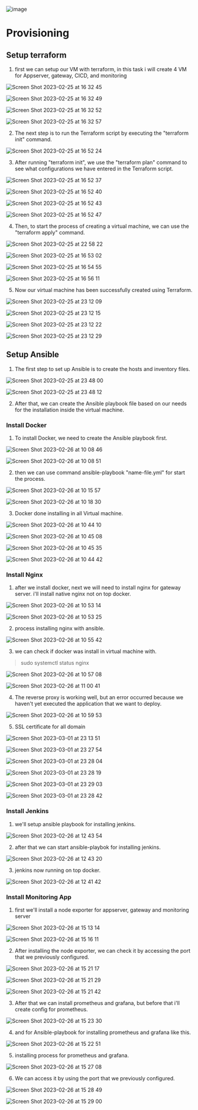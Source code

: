 ![image](https://user-images.githubusercontent.com/68781074/221351233-51fb59ca-a56b-4d82-88cc-137be7d38a61.png)


# Provisioning

## Setup terraform

1. first we can setup our VM with terraform, in this task i will create 4 VM for Appserver, gateway, CICD, and monitoring

![Screen Shot 2023-02-25 at 16 32 45](https://user-images.githubusercontent.com/68781074/221365301-97d09d6c-1fe5-4d63-95d6-5a15e1e327ad.png)

![Screen Shot 2023-02-25 at 16 32 49](https://user-images.githubusercontent.com/68781074/221365311-a81c167c-4c48-4a48-bfe2-0697ff199a9f.png)

![Screen Shot 2023-02-25 at 16 32 52](https://user-images.githubusercontent.com/68781074/221365314-c40b2329-9095-47f5-9db8-73d7e5f1a0a3.png)

![Screen Shot 2023-02-25 at 16 32 57](https://user-images.githubusercontent.com/68781074/221365318-b5123333-c4e2-4563-823c-be6bae96991f.png)

2. The next step is to run the Terraform script by executing the "terraform init" command.

![Screen Shot 2023-02-25 at 16 52 24](https://user-images.githubusercontent.com/68781074/221365510-f3bd7f54-1c10-4ced-ba03-d58d87ec7ba5.png)

3. After running "terraform init", we use the "terraform plan" command to see what configurations we have entered in the Terraform script.

![Screen Shot 2023-02-25 at 16 52 37](https://user-images.githubusercontent.com/68781074/221365520-046e9ac2-ecb0-4f3c-964a-f729695a2c55.png)

![Screen Shot 2023-02-25 at 16 52 40](https://user-images.githubusercontent.com/68781074/221365526-dea32190-edb7-4f67-a6f0-38bde3388730.png)

![Screen Shot 2023-02-25 at 16 52 43](https://user-images.githubusercontent.com/68781074/221365531-6b7573a1-3de9-4f52-bda6-5fd637696989.png)

![Screen Shot 2023-02-25 at 16 52 47](https://user-images.githubusercontent.com/68781074/221365545-a256392b-c255-4846-8830-52477c43a5b5.png)

4. Then, to start the process of creating a virtual machine, we can use the "terraform apply" command.

![Screen Shot 2023-02-25 at 22 58 22](https://user-images.githubusercontent.com/68781074/221366841-245fa4a8-41e3-40e2-9613-7331049f577a.png)

![Screen Shot 2023-02-25 at 16 53 02](https://user-images.githubusercontent.com/68781074/221366869-40791fd9-e075-4734-b9b8-9dea77650bd2.png)

![Screen Shot 2023-02-25 at 16 54 55](https://user-images.githubusercontent.com/68781074/221366880-061569d4-56ca-4285-9b3d-dc4379c3c953.png)

![Screen Shot 2023-02-25 at 16 56 11](https://user-images.githubusercontent.com/68781074/221366894-94d3e1a8-0d54-4ef6-9e76-03d491a5aad0.png)

5. Now our virtual machine has been successfully created using Terraform.

![Screen Shot 2023-02-25 at 23 12 09](https://user-images.githubusercontent.com/68781074/221367471-5bc23960-9c3c-4134-bfdf-d4bf9de9abac.png)

![Screen Shot 2023-02-25 at 23 12 15](https://user-images.githubusercontent.com/68781074/221367474-125ed62f-a020-4ebc-a707-5d2d65000fdb.png)

![Screen Shot 2023-02-25 at 23 12 22](https://user-images.githubusercontent.com/68781074/221367478-3d4852a4-994f-4abd-b64e-6732d16690ab.png)

![Screen Shot 2023-02-25 at 23 12 29](https://user-images.githubusercontent.com/68781074/221367482-96a3517d-26f0-4979-be68-683f2e4d006c.png)

## Setup Ansible

1. The first step to set up Ansible is to create the hosts and inventory files.

![Screen Shot 2023-02-25 at 23 48 00](https://user-images.githubusercontent.com/68781074/221369169-c37e3305-c1d5-4a14-af67-5fe56ffe4354.png)

![Screen Shot 2023-02-25 at 23 48 12](https://user-images.githubusercontent.com/68781074/221369173-40c94440-438e-4c18-aec8-881a54a2a684.png)

2. After that, we can create the Ansible playbook file based on our needs for the installation inside the virtual machine. 
 
### Install Docker

1. To install Docker, we need to create the Ansible playbook first.

![Screen Shot 2023-02-26 at 10 08 46](https://user-images.githubusercontent.com/68781074/221390134-8ace1ecf-4dca-4ec3-be8c-71a9370342b0.png)

![Screen Shot 2023-02-26 at 10 08 51](https://user-images.githubusercontent.com/68781074/221390140-54457436-a78f-4f67-8fff-07de925a8cbb.png)

2. then we can use command ansible-playbook "name-file.yml" for start the process.

![Screen Shot 2023-02-26 at 10 15 57](https://user-images.githubusercontent.com/68781074/221390484-75bfe643-db97-4f60-b779-15e38218e816.png)

![Screen Shot 2023-02-26 at 10 18 30](https://user-images.githubusercontent.com/68781074/221390487-c98d32fc-bbd5-4c0e-a436-255135e06be3.png)

3. Docker done installing in all Virtual machine.

![Screen Shot 2023-02-26 at 10 44 10](https://user-images.githubusercontent.com/68781074/221391223-2563dcbb-dba6-4a9b-8dc9-6f771c22fe0c.png)

![Screen Shot 2023-02-26 at 10 45 08](https://user-images.githubusercontent.com/68781074/221391229-8db82016-69f1-4a1e-b1fe-c6c7d28c3c08.png)

![Screen Shot 2023-02-26 at 10 45 35](https://user-images.githubusercontent.com/68781074/221391236-a4bd468f-67c3-45b4-9ce5-44c85aa733c8.png)

![Screen Shot 2023-02-26 at 10 44 42](https://user-images.githubusercontent.com/68781074/221391239-9f88d680-b3cb-46d4-ae82-1aae8e923cdd.png)

### Install Nginx

1. after we install docker, next we will need to install nginx for gateway server. i'll install native nginx not on top docker.

![Screen Shot 2023-02-26 at 10 53 14](https://user-images.githubusercontent.com/68781074/221391427-e557cff7-0f61-486e-aa34-3c79c9413056.png)

![Screen Shot 2023-02-26 at 10 53 25](https://user-images.githubusercontent.com/68781074/221391431-d01d9fc8-989b-433e-9504-e335e69a63a2.png)

2. process installing nginx with ansible.

![Screen Shot 2023-02-26 at 10 55 42](https://user-images.githubusercontent.com/68781074/221391505-3cb10875-8de3-41c2-8bc1-706a9a11343f.png)

3. we can check if docker was install in virtual machine with.
> sudo systemctl status nginx

![Screen Shot 2023-02-26 at 10 57 08](https://user-images.githubusercontent.com/68781074/221391542-3ec62f62-15f1-41df-925b-e92a80d84562.png)

![Screen Shot 2023-02-26 at 11 00 41](https://user-images.githubusercontent.com/68781074/221391618-800a68b8-bba9-44f2-867b-ffad761e38e9.png)


4. The reverse proxy is working well, but an error occurred because we haven't yet executed the application that we want to deploy.

![Screen Shot 2023-02-26 at 10 59 53](https://user-images.githubusercontent.com/68781074/221391653-f8266b17-cd42-4e94-89c7-1f1517fc14f9.png)

5. SSL certificate for all domain

![Screen Shot 2023-03-01 at 23 13 51](https://user-images.githubusercontent.com/68781074/222342512-7f024a8f-abc7-418d-8416-e36d947eef73.png)

![Screen Shot 2023-03-01 at 23 27 54](https://user-images.githubusercontent.com/68781074/222342534-cbd6ee48-e282-47c9-be39-104be4995a3a.png)

![Screen Shot 2023-03-01 at 23 28 04](https://user-images.githubusercontent.com/68781074/222342709-fe8a68cd-4cf8-448b-9719-919eca3b5495.png)

![Screen Shot 2023-03-01 at 23 28 19](https://user-images.githubusercontent.com/68781074/222342736-231eb0dd-5bb7-436a-a0ba-63c1f1d2d1ff.png)

![Screen Shot 2023-03-01 at 23 29 03](https://user-images.githubusercontent.com/68781074/222342571-89708447-38bc-4b37-b529-70f571c123b3.png)

![Screen Shot 2023-03-01 at 23 28 42](https://user-images.githubusercontent.com/68781074/222342831-ec4c085f-b740-4f80-b1e2-069ab62d46a1.png)



### Install Jenkins

1. we'll setup ansible playbook for installing jenkins.

![Screen Shot 2023-02-26 at 12 43 54](https://user-images.githubusercontent.com/68781074/221394451-8b7c5ae8-fc7f-4052-a475-747839c509ad.png)

2. after that we can start ansible-playbok for installing jenkins.

![Screen Shot 2023-02-26 at 12 43 20](https://user-images.githubusercontent.com/68781074/221394441-01b39c62-f42a-4f60-ba8e-20bcacc7e30f.png)

3. jenkins now running on top docker.

![Screen Shot 2023-02-26 at 12 41 42](https://user-images.githubusercontent.com/68781074/221394381-a1a19f2c-10c4-4911-93be-151a0776f5bd.png)


### Install Monitoring App

1. first we'll install a node exporter for appserver, gateway and monitoring server

![Screen Shot 2023-02-26 at 15 13 14](https://user-images.githubusercontent.com/68781074/221399560-a5449836-7794-424e-a727-87b1a0b92505.png)

![Screen Shot 2023-02-26 at 15 16 11](https://user-images.githubusercontent.com/68781074/221399659-c4275f38-8d34-4de6-9a95-88f116a68cb6.png)

2. After installing the node exporter, we can check it by accessing the port that we previously configured.

![Screen Shot 2023-02-26 at 15 21 17](https://user-images.githubusercontent.com/68781074/221399889-0a59765d-53a1-456a-85e4-bbf6c4a22ef8.png)

![Screen Shot 2023-02-26 at 15 21 29](https://user-images.githubusercontent.com/68781074/221399893-c76b3686-4000-415c-a48a-696eeac7d915.png)

![Screen Shot 2023-02-26 at 15 21 42](https://user-images.githubusercontent.com/68781074/221399900-30cf6bdc-03f3-4268-8e82-1e2283bee0b7.png)

3. After that we can install prometheus and grafana, but before that i'll create config for prometheus.

![Screen Shot 2023-02-26 at 15 23 30](https://user-images.githubusercontent.com/68781074/221399980-935ac48c-0f26-4949-9b9e-ec6d218cdf68.png)

4. and for Ansible-playbook for installing prometheus and grafana like this.

![Screen Shot 2023-02-26 at 15 22 51](https://user-images.githubusercontent.com/68781074/221400009-2dfeccfa-975a-4b09-b929-e33ccaf6bc33.png)

5. installing process for prometheus and grafana.

![Screen Shot 2023-02-26 at 15 27 08](https://user-images.githubusercontent.com/68781074/221400143-1a3a4b7b-b041-41f7-aeb3-63fd6995cc39.png)

6. We can access it by using the port that we previously configured.

![Screen Shot 2023-02-26 at 15 28 49](https://user-images.githubusercontent.com/68781074/221400218-62d69c19-b3f1-4498-ad3a-262e051fd0eb.png)

![Screen Shot 2023-02-26 at 15 29 00](https://user-images.githubusercontent.com/68781074/221400227-2365a381-5a40-4b2c-b4a6-fe5cdbc3fdca.png)






